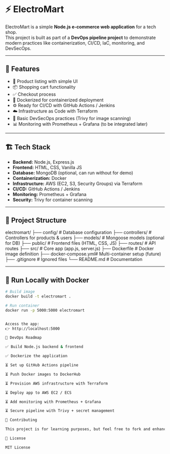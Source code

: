 # ⚡ ElectroMart

ElectroMart is a simple **Node.js e-commerce web application** for a tech shop.  
This project is built as part of a **DevOps pipeline project** to demonstrate modern practices like containerization, CI/CD, IaC, monitoring, and DevSecOps.

---

## 🚀 Features
- 🛒 Product listing with simple UI
- 📦 Shopping cart functionality
- ✅ Checkout process
- 🐳 Dockerized for containerized deployment
- ⚙️ Ready for CI/CD with GitHub Actions / Jenkins
- ☁️ Infrastructure as Code with Terraform
- 🔐 Basic DevSecOps practices (Trivy for image scanning)
- 📊 Monitoring with Prometheus + Grafana (to be integrated later)

---

## 🏗️ Tech Stack
- **Backend:** Node.js, Express.js
- **Frontend:** HTML, CSS, Vanilla JS
- **Database:** MongoDB (optional, can run without for demo)
- **Containerization:** Docker
- **Infrastructure:** AWS (EC2, S3, Security Groups) via Terraform
- **CI/CD:** GitHub Actions / Jenkins
- **Monitoring:** Prometheus + Grafana
- **Security:** Trivy for container scanning

---

## 📂 Project Structure
electromart/
├── config/ # Database configuration
├── controllers/ # Controllers for products & users
├── models/ # Mongoose models (optional for DB)
├── public/ # Frontend files (HTML, CSS, JS)
├── routes/ # API routes
├── src/ # Core app (app.js, server.js)
├── Dockerfile # Docker image definition
├── docker-compose.yml# Multi-container setup (future)
├── .gitignore # Ignored files
└── README.md # Documentation


---

## 🐳 Run Locally with Docker
```bash
# Build image
docker build -t electromart .

# Run container
docker run -p 5000:5000 electromart


Access the app:
👉 http://localhost:5000

📌 DevOps Roadmap

✅ Build Node.js backend & frontend

✅ Dockerize the application

⏳ Set up GitHub Actions pipeline

⏳ Push Docker images to DockerHub

⏳ Provision AWS infrastructure with Terraform

⏳ Deploy app to AWS EC2 / ECS

⏳ Add monitoring with Prometheus + Grafana

⏳ Secure pipeline with Trivy + secret management

🤝 Contributing

This project is for learning purposes, but feel free to fork and enhance it.

📜 License

MIT License

